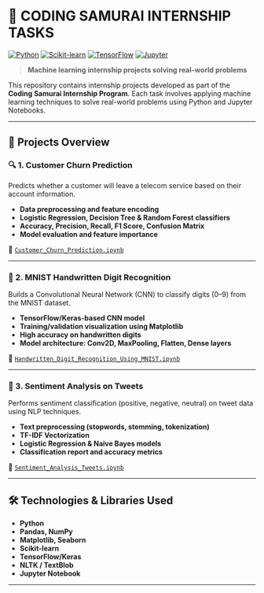 # 🥷 CODING SAMURAI INTERNSHIP TASKS

[![Python](https://img.shields.io/badge/Python-3.7+-blue.svg)](https://www.python.org/downloads/)
[![Scikit-learn](https://img.shields.io/badge/Scikit--learn-Latest-orange.svg)](https://scikit-learn.org/)
[![TensorFlow](https://img.shields.io/badge/TensorFlow-2.0+-red.svg)](https://tensorflow.org/)
[![Jupyter](https://img.shields.io/badge/Jupyter-Notebook-orange.svg)](https://jupyter.org/)

> **Machine learning internship projects solving real-world problems**

This repository contains internship projects developed as part of the **Coding Samurai Internship Program**. Each task involves applying machine learning techniques to solve real-world problems using Python and Jupyter Notebooks.

---

## 📁 Projects Overview

### 🔍 1. Customer Churn Prediction

Predicts whether a customer will leave a telecom service based on their account information.

- **Data preprocessing and feature encoding**
- **Logistic Regression, Decision Tree & Random Forest classifiers**
- **Accuracy, Precision, Recall, F1 Score, Confusion Matrix**
- **Model evaluation and feature importance**

📄 [`Customer_Churn_Prediction.ipynb`](https://github.com/KritikMahesh/CODING-SAMURAI-INTERNSHIP-TASK/blob/main/Customer%20Churn%20Prediction/Customer_Churn_Prediction.ipynb)

---

### 🧠 2. MNIST Handwritten Digit Recognition

Builds a Convolutional Neural Network (CNN) to classify digits (0–9) from the MNIST dataset.

- **TensorFlow/Keras-based CNN model**
- **Training/validation visualization using Matplotlib**
- **High accuracy on handwritten digits**
- **Model architecture: Conv2D, MaxPooling, Flatten, Dense layers**

📄 [`Handwritten_Digit_Recognition_Using_MNIST.ipynb`](https://github.com/KritikMahesh/CODING-SAMURAI-INTERNSHIP-TASK/blob/main/MNIST-Handwritten-Digit-Recognition/Handwritten_Digit_Recognition_Using_MNIST.ipynb)

---

### 💬 3. Sentiment Analysis on Tweets

Performs sentiment classification (positive, negative, neutral) on tweet data using NLP techniques.

- **Text preprocessing (stopwords, stemming, tokenization)**
- **TF-IDF Vectorization**
- **Logistic Regression & Naive Bayes models**
- **Classification report and accuracy metrics**

📄 [`Sentiment_Analysis_Tweets.ipynb`](https://github.com/KritikMahesh/CODING-SAMURAI-INTERNSHIP-TASK/blob/main/Sentiment%20Analysis%20on%20Tweets/Sentiment_Analysis_Tweets.ipynb)

---

## 🛠️ Technologies & Libraries Used

- **Python**
- **Pandas, NumPy**
- **Matplotlib, Seaborn**
- **Scikit-learn**
- **TensorFlow/Keras**
- **NLTK / TextBlob**
- **Jupyter Notebook**

---
